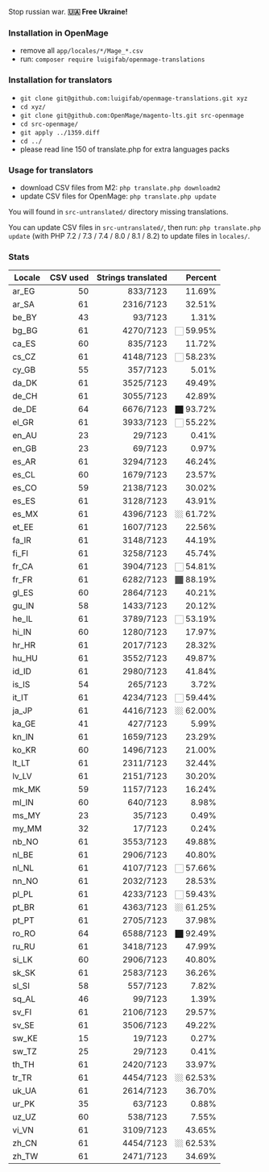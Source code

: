 Stop russian war. **🇺🇦 Free Ukraine!**

### Installation in OpenMage

- remove all `app/locales/*/Mage_*.csv`
- run: `composer require luigifab/openmage-translations`

### Installation for translators

- `git clone git@github.com:luigifab/openmage-translations.git xyz`
- `cd xyz/`
- `git clone git@github.com:OpenMage/magento-lts.git src-openmage`
- `cd src-openmage/`
- `git apply ../1359.diff`
- `cd ../`
- please read line 150 of translate.php for extra languages packs

### Usage for translators

- download CSV files from M2: `php translate.php downloadm2`
- update CSV files for OpenMage: `php translate.php update`

You will found in `src-untranslated/` directory missing translations.

You can update CSV files in `src-untranslated/`, then run: `php translate.php update` (with PHP 7.2 / 7.3 / 7.4 / 8.0 / 8.1 / 8.2) to update files in `locales/`.

### Stats

| Locale  | CSV used | Strings translated | Percent    |
| ------- | --------:| ------------------:| ----------:|
| ar_EG   |       50 |           833/7123 |     11.69% |
| ar_SA   |       61 |          2316/7123 |     32.51% |
| be_BY   |       43 |            93/7123 |      1.31% |
| bg_BG   |       61 |          4270/7123 | 🏻  59.95% |
| ca_ES   |       60 |           835/7123 |     11.72% |
| cs_CZ   |       61 |          4148/7123 | 🏻  58.23% |
| cy_GB   |       55 |           357/7123 |      5.01% |
| da_DK   |       61 |          3525/7123 |     49.49% |
| de_CH   |       61 |          3055/7123 |     42.89% |
| de_DE   |       64 |          6676/7123 | 🏿  93.72% |
| el_GR   |       61 |          3933/7123 | 🏻  55.22% |
| en_AU   |       23 |            29/7123 |      0.41% |
| en_GB   |       23 |            69/7123 |      0.97% |
| es_AR   |       61 |          3294/7123 |     46.24% |
| es_CL   |       60 |          1679/7123 |     23.57% |
| es_CO   |       59 |          2138/7123 |     30.02% |
| es_ES   |       61 |          3128/7123 |     43.91% |
| es_MX   |       61 |          4396/7123 | 🏼  61.72% |
| et_EE   |       61 |          1607/7123 |     22.56% |
| fa_IR   |       61 |          3148/7123 |     44.19% |
| fi_FI   |       61 |          3258/7123 |     45.74% |
| fr_CA   |       61 |          3904/7123 | 🏻  54.81% |
| fr_FR   |       61 |          6282/7123 | 🏾  88.19% |
| gl_ES   |       60 |          2864/7123 |     40.21% |
| gu_IN   |       58 |          1433/7123 |     20.12% |
| he_IL   |       61 |          3789/7123 | 🏻  53.19% |
| hi_IN   |       60 |          1280/7123 |     17.97% |
| hr_HR   |       61 |          2017/7123 |     28.32% |
| hu_HU   |       61 |          3552/7123 |     49.87% |
| id_ID   |       61 |          2980/7123 |     41.84% |
| is_IS   |       54 |           265/7123 |      3.72% |
| it_IT   |       61 |          4234/7123 | 🏻  59.44% |
| ja_JP   |       61 |          4416/7123 | 🏼  62.00% |
| ka_GE   |       41 |           427/7123 |      5.99% |
| kn_IN   |       61 |          1659/7123 |     23.29% |
| ko_KR   |       60 |          1496/7123 |     21.00% |
| lt_LT   |       61 |          2311/7123 |     32.44% |
| lv_LV   |       61 |          2151/7123 |     30.20% |
| mk_MK   |       59 |          1157/7123 |     16.24% |
| ml_IN   |       60 |           640/7123 |      8.98% |
| ms_MY   |       23 |            35/7123 |      0.49% |
| my_MM   |       32 |            17/7123 |      0.24% |
| nb_NO   |       61 |          3553/7123 |     49.88% |
| nl_BE   |       61 |          2906/7123 |     40.80% |
| nl_NL   |       61 |          4107/7123 | 🏻  57.66% |
| nn_NO   |       61 |          2032/7123 |     28.53% |
| pl_PL   |       61 |          4233/7123 | 🏻  59.43% |
| pt_BR   |       61 |          4363/7123 | 🏼  61.25% |
| pt_PT   |       61 |          2705/7123 |     37.98% |
| ro_RO   |       64 |          6588/7123 | 🏿  92.49% |
| ru_RU   |       61 |          3418/7123 |     47.99% |
| si_LK   |       60 |          2906/7123 |     40.80% |
| sk_SK   |       61 |          2583/7123 |     36.26% |
| sl_SI   |       58 |           557/7123 |      7.82% |
| sq_AL   |       46 |            99/7123 |      1.39% |
| sv_FI   |       61 |          2106/7123 |     29.57% |
| sv_SE   |       61 |          3506/7123 |     49.22% |
| sw_KE   |       15 |            19/7123 |      0.27% |
| sw_TZ   |       25 |            29/7123 |      0.41% |
| th_TH   |       61 |          2420/7123 |     33.97% |
| tr_TR   |       61 |          4454/7123 | 🏼  62.53% |
| uk_UA   |       61 |          2614/7123 |     36.70% |
| ur_PK   |       35 |            63/7123 |      0.88% |
| uz_UZ   |       60 |           538/7123 |      7.55% |
| vi_VN   |       61 |          3109/7123 |     43.65% |
| zh_CN   |       61 |          4454/7123 | 🏼  62.53% |
| zh_TW   |       61 |          2471/7123 |     34.69% |

